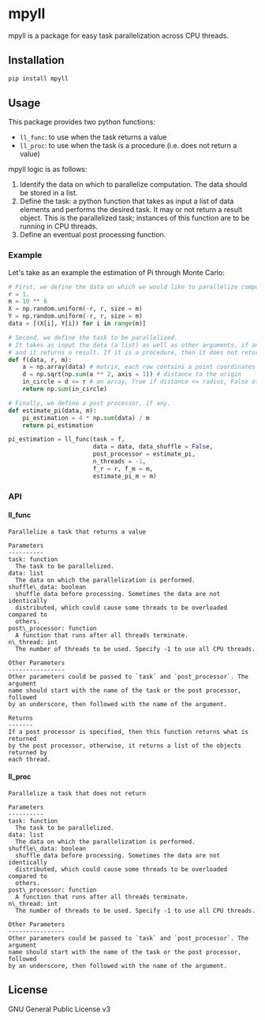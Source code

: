 # mpyll

mpyll is a package for easy task parallelization across CPU threads.

## Installation

```python
pip install mpyll
```

## Usage

This package provides two python functions:

- `ll_func`: to use when the task returns a value
- `ll_proc`: to use when the task is a procedure (i.e. does not return a value)

mpyll logic is as follows:

1. Identify the data on which to parallelize computation. The data should be 
   stored in a list.
2. Define the task: a python function that takes as input a list of
   data elements and performs the desired task. It may or not return a result
   object. This is the parallelized task; instances of this function are to be
   running in CPU threads.
3. Define an eventual post processing function.

### Example

Let's take as an example the estimation of Pi through Monte Carlo:

```python
# First, we define the data on which we would like to parallelize computation.
r = 1.
m = 10 ** 6
X = np.random.uniform(-r, r, size = m)
Y = np.random.uniform(-r, r, size = m)
data = [(X[i], Y[i]) for i in range(m)]

# Second, we define the task to be parallelized.
# It takes as input the data (a list) as well as other arguments, if any, 
# and it returns a result. If it is a procedure, then it does not return.
def f(data, r, m):
    a = np.array(data) # matrix, each row contains a point coordinates
    d = np.sqrt(np.sum(a ** 2, axis = 1)) # distance to the origin
    in_circle = d <= r # an array, True if distance <= radius, False otherwise
    return np.sum(in_circle) 

# Finally, we define a post processor, if any.
def estimate_pi(data, m):
    pi_estimation = 4 * np.sum(data) / m
    return pi_estimation

pi_estimation = ll_func(task = f, 
                        data = data, data_shuffle = False, 
                        post_processor = estimate_pi, 
                        n_threads = -1, 
                        f_r = r, f_m = m, 
                        estimate_pi_m = m)
```
### API

#### ll\_func

```
Parallelize a task that returns a value

Parameters
----------
task: function
  The task to be parallelized.
data: list
  The data on which the parallelization is performed.
shuffle\_data: boolean
  shuffle data before processing. Sometimes the data are not identically
  distributed, which could cause some threads to be overloaded compared to 
  others.
post\_processor: function
  A function that runs after all threads terminate.
n\_thread: int
  The number of threads to be used. Specify -1 to use all CPU threads.

Other Parameters
----------------
Other parameters could be passed to `task` and `post_processor`. The argument
name should start with the name of the task or the post processor, followed 
by an underscore, then followed with the name of the argument.

Returns
-------
If a post processor is specified, then this function returns what is returned
by the post processor, otherwise, it returns a list of the objects returned by
each thread.
```

#### ll\_proc

```
Parallelize a task that does not return

Parameters
----------
task: function
  The task to be parallelized.
data: list
  The data on which the parallelization is performed.
shuffle\_data: boolean
  shuffle data before processing. Sometimes the data are not identically
  distributed, which could cause some threads to be overloaded compared to 
  others.
post\_processor: function
  A function that runs after all threads terminate.
n\_thread: int
  The number of threads to be used. Specify -1 to use all CPU threads.

Other Parameters
----------------
Other parameters could be passed to `task` and `post_processor`. The argument
name should start with the name of the task or the post processor, followed 
by an underscore, then followed with the name of the argument.
```

## License

GNU General Public License v3
